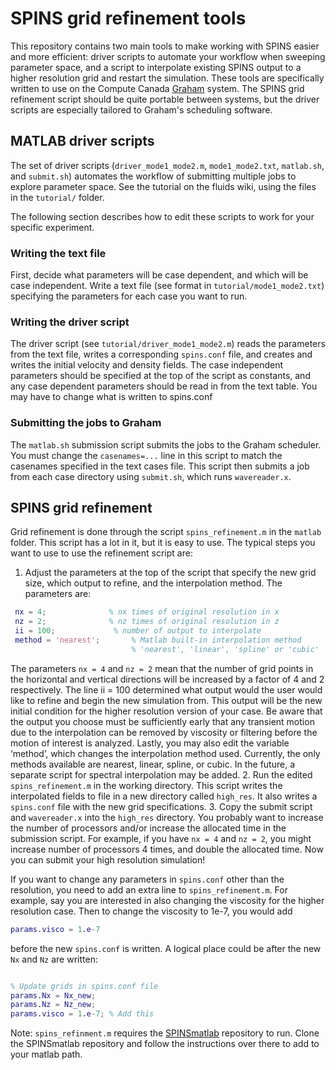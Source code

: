 # SPINS grid refinement tools
This repository contains two main tools to make working with SPINS easier and more efficient: driver scripts to automate your workflow when sweeping parameter space, and a script to interpolate existing SPINS output to a higher resolution grid and restart the simulation. These tools are specifically written to use on the Compute Canada [Graham](https://docs.computecanada.ca/wiki/Graham) system. The SPINS grid refinement script should be quite portable between systems, but the driver scripts are especially tailored to Graham's scheduling software.

## MATLAB driver scripts
The set of driver scripts (`driver_mode1_mode2.m`, `mode1_mode2.txt`, `matlab.sh`, and `submit.sh`) automates the workflow of submitting multiple jobs to explore parameter space. See the tutorial on the fluids wiki, using the files in the `tutorial/` folder.

The following section describes how to edit these scripts to work for your specific experiment.

### Writing the text file
First, decide what parameters will be case dependent, and which will be case independent. Write a text file (see format in `tutorial/mode1_mode2.txt`) specifying the parameters for each case you want to run.

### Writing the driver script
The driver script (see `tutorial/driver_mode1_mode2.m`) reads the parameters from the text file, writes a corresponding `spins.conf` file, and creates and writes the initial velocity and density fields. The case independent parameters should be specified at the top of the script as constants, and any case dependent parameters should be read in from the text table. You may have to change what is written to spins.conf

### Submitting the jobs to Graham
The `matlab.sh` submission script submits the jobs to the Graham scheduler. You must change the `casenames=...` line in this script to match the casenames specified in the text cases file. This script then submits a job from each case directory using `submit.sh`, which runs `wavereader.x`.

## SPINS grid refinement
Grid refinement is done through the script `spins_refinement.m` in the `matlab` folder. This script has a lot in it, but it is easy to use. The typical steps you want to use to use the refinement script are:

 1. Adjust the parameters at the top of the script that specify the new grid size, which output to refine, and the interpolation method. The parameters are:

```matlab
 nx = 4;              % nx times of original resolution in x
 nz = 2;              % nz times of original resolution in z
 ii = 100;             % number of output to interpolate
 method = 'nearest';       % Matlab built-in interpolation method
                           % 'nearest', 'linear', 'spline' or 'cubic'
 ```
 The parameters `nx = 4` and `nz = 2` mean that the number of grid points in the horizontal and vertical directions will be increased by a factor of 4 and 2 respectively. The line ii = 100 determined what output would the user would like to refine and begin the new simulation from. This output will be the new initial condition for the higher resolution version of your case. Be aware that the output you choose must be sufficiently early that any transient motion due to the interpolation can be removed by viscosity or filtering before the motion of interest is analyzed. Lastly, you may also edit the variable ‘method’, which changes the interpolation method used. Currently, the only methods available are nearest, linear, spline, or cubic. In the future, a separate script for spectral interpolation may be added.
 2. Run the edited `spins_refinement.m` in the working directory. This script writes the interpolated fields to file in a new directory called `high_res`. It also writes a `spins.conf` file with the new grid specifications.
 3. Copy the submit script and `wavereader.x` into the `high_res` directory. You probably want to increase the number of processors and/or increase the allocated time in the submission script. For example, if you have `nx = 4` and `nz = 2`, you might increase number of processors 4 times, and double the allocated time. Now you can submit your high resolution simulation!

 If you want to change any parameters in `spins.conf` other than the resolution, you need to add an extra line to `spins_refinement.m`. For example, say you are interested in also changing the viscosity for the higher resolution case. Then to change the viscosity to 1e-7, you would add
 ```matlab
 params.visco = 1.e-7
 ```
 
 before the new `spins.conf` is written. A logical place could be after the new `Nx` and `Nz` are written:
 ```matlab

 % Update grids in spins.conf file
 params.Nx = Nx_new;
 params.Nz = Nz_new;
 params.visco = 1.e-7; % Add this
 ```

Note: `spins_refinment.m` requires the [SPINSmatlab](https://git.uwaterloo.ca/ddeepwel/SPINSmatlab) repository to run. Clone the SPINSmatlab repository and follow the instructions over there to add to your matlab path.